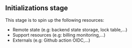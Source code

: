 ## Initializations stage
This stage is to spin up the following resources: 
- Remote state (e.g: backend state storage, lock table,...)
- Support resources (e.g: billing monitoring,...)
- Externals (e.g: Github action OIDC,...)
